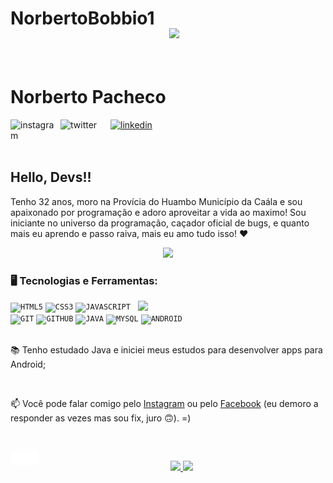 # NorbertoBobbio1
<img align="right" width="250px" style="margin-top:-20px" src="https://[i.ibb.co/H2Vnn9B/photo-2021-12-23-11-04-10-removebg-preview.png](https://ibb.co/nP2m9Jf)">

</br>
</br>

<div dsplay="inline-block">
 
 <h1 align="left">Norberto Pacheco</h1>
 <a href="https://www.instagram.com/Norberto_Bobbio/">
    <img align="left" width="80px" src="https://i.ibb.co/qkGSp1D/instagram.png" alt="instagram" style="vertical-align:top;">
  </a> 
  <a href="https://twitter.com/Norberto Pacheco">
    <img align="left" width="80px" src="https://i.ibb.co/ZcFHDpv/twitter.png" alt="twitter" style="vertical-align:top;">
  </a>
  <a href="https://www.linkedin.com/in/Norberto-bittencourt">
    <img width="80px" src="https://i.ibb.co/RyZx12b/linkedin.png" alt="linkedin" style="vertical-align:top;">
  </a>
</div>





</br>
</br>

## Hello, Devs!!

Tenho 32 anos, moro na Provícia do Huambo Município da Caála e sou apaixonado por programação e adoro aproveitar a vida ao maximo! Sou iniciante no universo da programação, caçador oficial de bugs, e quanto mais eu aprendo e passo raiva, mais eu amo tudo isso!  ❤

<p align="center">
  <img src="https://super.abril.com.br/wp-content/uploads/2016/09/super_imggato_digitando_0.gif" width="350">
</p>

### 🖥️ Tecnologias e Ferramentas: 
<img width="300px" align="right" src="https://i.ibb.co/zbTM5w7/photo-2021-12-23-11-04-06-removebg-preview-1.png">
<code><img width="40px" src="https://cdn.jsdelivr.net/gh/devicons/devicon/icons/html5/html5-original-wordmark.svg" title = "HTML5"/></code>
<code><img width="40px" src="https://cdn.jsdelivr.net/gh/devicons/devicon/icons/css3/css3-original-wordmark.svg" title = "CSS3"/></code>
<code><img width="40px" src="https://cdn.jsdelivr.net/gh/devicons/devicon/icons/javascript/javascript-original.svg" title = "JAVASCRIPT"/></code>
<code><img width="40px" src="https://cdn.jsdelivr.net/gh/devicons/devicon/icons/git/git-original.svg" title = "GIT"/></code>
<code><img width="40px" src="https://cdn.jsdelivr.net/gh/devicons/devicon/icons/github/github-original.svg" title = "GITHUB"/></code>
<code><img width="40px" src="https://cdn.jsdelivr.net/gh/devicons/devicon/icons/java/java-original.svg" title = "JAVA"/></code>
<code><img width="40px" src="https://cdn.jsdelivr.net/gh/devicons/devicon/icons/mysql/mysql-original.svg" title = "MYSQL"/></code>
<code><img width="40px" src="https://cdn.jsdelivr.net/gh/devicons/devicon/icons/android/android-original.svg" title = "ANDROID"/></code>


</br>
</br>
<div display="inline-block">
  <p align="left">📚 Tenho estudado Java e iniciei meus estudos para desenvolver apps para Android;</p>
</div>


</br>

📫 Você pode falar comigo pelo [Instagram](https://www.instagram.com/Norberto_Bobbio) ou pelo [Facebook](https://facebook.com/Norberto_Bobbio) (eu demoro a responder as vezes mas sou fix, juro 🙃). =)

</br>

<a href="https://www.instagram.com/Norberto" target="_blank"><img align="left" alt="Instagram" width="22px" src="https://github.com/Aakarsh-B/trying-repos/blob/master/insta.svg" />
<a href="https://facebook.com/Norberto_Bobbio" target="_blank"><img align="left" alt="facebook" width="22px" src="https://github.com/Aakarsh-B/trying-repos/blob/master/twitter.svg" />

##
<p align="center">
<a href="https://github.com/NorbertoBobbio">
  <img height="180em" src="https://github-readme-stats-eight-theta.vercel.app/api?username=NorbertoBobbio_icons=true&theme=algolia&include_all_commits=true&count_private=true"/>
  <img height="180em" src="https://github-readme-stats-eight-theta.vercel.app/api/top-langs/?username=jeniblodev&layout=compact&langs_count=8&theme=algolia"/>
</a>
</p>
